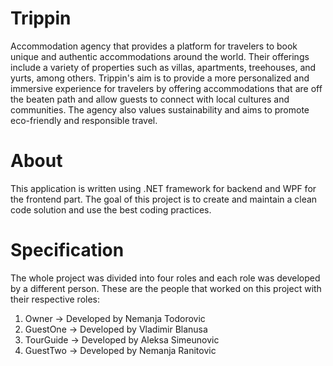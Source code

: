 # Trippin 

Accommodation agency that provides a platform for travelers to book unique and authentic accommodations around the world. Their offerings include a variety of properties such as villas, apartments, treehouses, and yurts, among others. Trippin's aim is to provide a more personalized and immersive experience for travelers by offering accommodations that are off the beaten path and allow guests to connect with local cultures and communities. The agency also values sustainability and aims to promote eco-friendly and responsible travel.

# About 

This application is written using .NET framework for backend and WPF for the frontend part. The goal of this project is to create and maintain a clean code solution and use the best coding practices. 

# Specification 

The whole project was divided into four roles and each role was developed by a different person. These are the people that worked on this project with their respective roles:

1. Owner -> Developed by Nemanja Todorovic 
2. GuestOne -> Developed by Vladimir Blanusa 
3. TourGuide -> Developed by Aleksa Simeunovic 
4. GuestTwo -> Developed by Nemanja Ranitovic 
